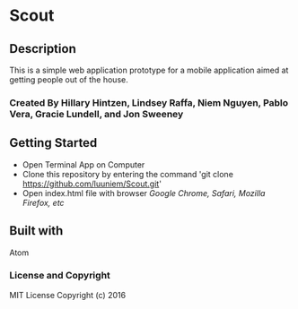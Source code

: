 # Scout

## Description
This is a simple web application prototype for a mobile application aimed at getting people out of the house.

### Created By Hillary Hintzen, Lindsey Raffa, Niem Nguyen, Pablo Vera, Gracie Lundell, and Jon Sweeney

## Getting Started

* Open Terminal App on Computer
* Clone this repository by entering the command 'git clone https://github.com/luuniem/Scout.git'
* Open index.html file with browser _Google Chrome, Safari, Mozilla Firefox, etc_

## Built with
Atom

### License and Copyright

MIT License
Copyright (c) 2016
